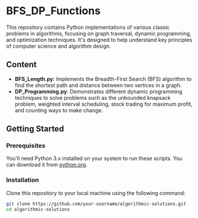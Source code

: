 # BFS_DP_Functions

This repository contains Python implementations of various classic problems in algorithms, focusing on graph traversal, dynamic programming, and optimization techniques. It's designed to help understand key principles of computer science and algorithm design.

## Content

- **BFS_Length.py**: Implements the Breadth-First Search (BFS) algorithm to find the shortest path and distance between two vertices in a graph.
- **DP_Programming.py**: Demonstrates different dynamic programming techniques to solve problems such as the unbounded knapsack problem, weighted interval scheduling, stock trading for maximum profit, and counting ways to make change.

## Getting Started

### Prerequisites

You'll need Python 3.x installed on your system to run these scripts. You can download it from [python.org](https://www.python.org/downloads/).

### Installation

Clone this repository to your local machine using the following command:

```bash
git clone https://github.com/your-username/algorithmic-solutions.git
cd algorithmic-solutions
